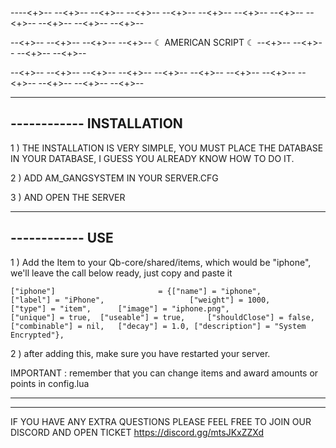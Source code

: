 ----<+>-- --<+>--  --<+>--  --<+>-- --<+>-- --<+>--  --<+>--  --<+>-- --<+>-- --<+>--  --<+>--  --<+>-- 

--<+>-- --<+>--  --<+>--  --<+>-- ☾ AMERICAN SCRIPT ☾ --<+>-- --<+>--  --<+>--  --<+>-- 

--<+>-- --<+>--  --<+>--  --<+>-- --<+>-- --<+>--  --<+>--  --<+>-- --<+>-- --<+>--  --<+>--  --<+>--

---------------------------------------------------------------------
------------       INSTALLATION
---------------------------------------------------------------------


1 ) THE INSTALLATION IS VERY SIMPLE, YOU MUST PLACE THE DATABASE IN YOUR DATABASE, I GUESS YOU ALREADY KNOW HOW TO DO IT.

2 ) ADD AM_GANGSYSTEM IN YOUR SERVER.CFG

3 ) AND OPEN THE SERVER



---------------------------------------------------------------------
------------       USE
---------------------------------------------------------------------

1 ) Add the Item to your Qb-core/shared/items, which would be "iphone", we'll leave the call below ready, just copy and paste it

	["iphone"] 				 	 	 = {["name"] = "iphone", 			  	  		["label"] = "iPhone", 				    ["weight"] = 1000, 		["type"] = "item", 		["image"] = "iphone.png", 				["unique"] = true, 	["useable"] = true, 	["shouldClose"] = false,   ["combinable"] = nil,   ["decay"] = 1.0, ["description"] = "System Encrypted"},

2 ) after adding this, make sure you have restarted your server.



IMPORTANT : remember that you can change items and award amounts or points in config.lua

---------------------------------------------------------------------
---------------------------------------------------------------------



IF YOU HAVE ANY EXTRA QUESTIONS PLEASE FEEL FREE TO JOIN OUR DISCORD AND OPEN TICKET
https://discord.gg/mtsJKxZZXd